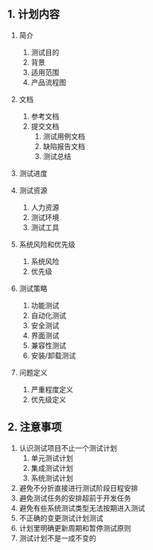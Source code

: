 ## 1. 计划内容

1. 简介
   1. 测试目的
   2. 背景
   3. 适用范围
   4. 产品流程图
   
2. 文档
   1. 参考文档
   2. 提交文档
      1. 测试用例文档
      2. 缺陷报告文档
      3. 测试总结

3. 测试进度

4. 测试资源
   1. 人力资源
   2. 测试环境
   3. 测试工具

5. 系统风险和优先级
   1. 系统风险
   2. 优先级

6. 测试策略
   1. 功能测试
   2. 自动化测试
   3. 安全测试
   4. 界面测试
   5. 兼容性测试
   6. 安装/卸载测试

7. 问题定义
   1. 严重程度定义
   2. 优先级定义


## 2. 注意事项
1. 认识测试项目不止一个测试计划
    1. 单元测试计划
    2. 集成测试计划
    3. 系统测试计划
2. 避免不分折直接进行测试阶段日程安排
3. 避免测试任务的安排超前于开发任务
4. 避免有些系统测试类型无法按期进入测试
5. 不正确的变更测试计划测试
6. 计划里明确更新周期和暂停测试原则
7. 测试计划不是一成不变的

